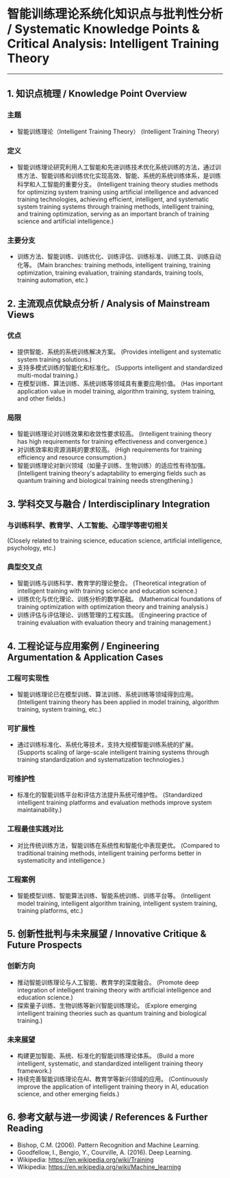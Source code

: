 # 智能训练理论系统化知识点与批判性分析 / Systematic Knowledge Points & Critical Analysis: Intelligent Training Theory

---

## 1. 知识点梳理 / Knowledge Point Overview

### 主题

- 智能训练理论（Intelligent Training Theory）
  (Intelligent Training Theory)

### 定义

- 智能训练理论研究利用人工智能和先进训练技术优化系统训练的方法，通过训练方法、智能训练和训练优化实现高效、智能、系统的系统训练体系，是训练科学和人工智能的重要分支。
  (Intelligent training theory studies methods for optimizing system training using artificial intelligence and advanced training technologies, achieving efficient, intelligent, and systematic system training systems through training methods, intelligent training, and training optimization, serving as an important branch of training science and artificial intelligence.)

### 主要分支

- 训练方法、智能训练、训练优化、训练评估、训练标准、训练工具、训练自动化等。
  (Main branches: training methods, intelligent training, training optimization, training evaluation, training standards, training tools, training automation, etc.)

## 2. 主流观点优缺点分析 / Analysis of Mainstream Views

### 优点

- 提供智能、系统的系统训练解决方案。
  (Provides intelligent and systematic system training solutions.)
- 支持多模式训练的智能化和标准化。
  (Supports intelligent and standardized multi-modal training.)
- 在模型训练、算法训练、系统训练等领域具有重要应用价值。
  (Has important application value in model training, algorithm training, system training, and other fields.)

### 局限

- 智能训练理论对训练效果和收敛性要求较高。
  (Intelligent training theory has high requirements for training effectiveness and convergence.)
- 对训练效率和资源消耗的要求较高。
  (High requirements for training efficiency and resource consumption.)
- 智能训练理论对新兴领域（如量子训练、生物训练）的适应性有待加强。
  (Intelligent training theory's adaptability to emerging fields such as quantum training and biological training needs strengthening.)

## 3. 学科交叉与融合 / Interdisciplinary Integration

### 与训练科学、教育学、人工智能、心理学等密切相关

  (Closely related to training science, education science, artificial intelligence, psychology, etc.)

### 典型交叉点

- 智能训练与训练科学、教育学的理论整合。
  (Theoretical integration of intelligent training with training science and education science.)
- 训练优化与优化理论、训练分析的数学基础。
  (Mathematical foundations of training optimization with optimization theory and training analysis.)
- 训练评估与评估理论、训练管理的工程实践。
  (Engineering practice of training evaluation with evaluation theory and training management.)

## 4. 工程论证与应用案例 / Engineering Argumentation & Application Cases

### 工程可实现性

- 智能训练理论已在模型训练、算法训练、系统训练等领域得到应用。
  (Intelligent training theory has been applied in model training, algorithm training, system training, etc.)

### 可扩展性

- 通过训练标准化、系统化等技术，支持大规模智能训练系统的扩展。
  (Supports scaling of large-scale intelligent training systems through training standardization and systematization technologies.)

### 可维护性

- 标准化的智能训练平台和评估方法提升系统可维护性。
  (Standardized intelligent training platforms and evaluation methods improve system maintainability.)

### 工程最佳实践对比

- 对比传统训练方法，智能训练在系统性和智能化中表现更优。
  (Compared to traditional training methods, intelligent training performs better in systematicity and intelligence.)

### 工程案例

- 智能模型训练、智能算法训练、智能系统训练、训练平台等。
  (Intelligent model training, intelligent algorithm training, intelligent system training, training platforms, etc.)

## 5. 创新性批判与未来展望 / Innovative Critique & Future Prospects

### 创新方向

- 推动智能训练理论与人工智能、教育学的深度融合。
  (Promote deep integration of intelligent training theory with artificial intelligence and education science.)
- 探索量子训练、生物训练等新兴智能训练理论。
  (Explore emerging intelligent training theories such as quantum training and biological training.)

### 未来展望

- 构建更加智能、系统、标准化的智能训练理论体系。
  (Build a more intelligent, systematic, and standardized intelligent training theory framework.)
- 持续完善智能训练理论在AI、教育学等新兴领域的应用。
  (Continuously improve the application of intelligent training theory in AI, education science, and other emerging fields.)

## 6. 参考文献与进一步阅读 / References & Further Reading

- Bishop, C.M. (2006). Pattern Recognition and Machine Learning.
- Goodfellow, I., Bengio, Y., Courville, A. (2016). Deep Learning.
- Wikipedia: <https://en.wikipedia.org/wiki/Training>
- Wikipedia: <https://en.wikipedia.org/wiki/Machine_learning>
